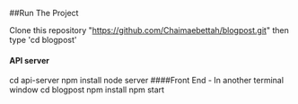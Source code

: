 ##Run The Project
  
  Clone this repository "https://github.com/Chaimaebettah/blogpost.git" then type 'cd blogpost'
  
 #### API server
  cd api-server
  npm install
  node server
  ####Front End - In another terminal window
  cd blogpost
  npm install
  npm start